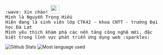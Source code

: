 <p>
  <samp>
    :wave: Xin chào! <img src="https://user-images.githubusercontent.com/5679180/79618120-0daffb80-80be-11ea-819e-d2b0fa904d07.gif" width="27px">
    <br> Mình là Nguyễn Trọng Hiếu
    <br> Hiện đang là sinh viên lớp CTK42 - khoa CNTT - trường Đại học Đà Lạt
    <br> Mình yêu thích khám phá các nền tảng công nghệ mới, đặc biệt trong lĩnh vực phát triển ứng dụng web :sparkles:<br>
  </samp>
</p>
<div>
  <img alt="Github Stats" src="https://github-readme-stats.vercel.app/api?username=dalatcoder&hide=stars&count_private=true&show_icons=true&hide_border=true" />
  <img alt="Most language used" src="https://github-readme-stats.vercel.app/api/top-langs/?username=dalatcoder&layout=compact&hide_border=true" />
<div>


